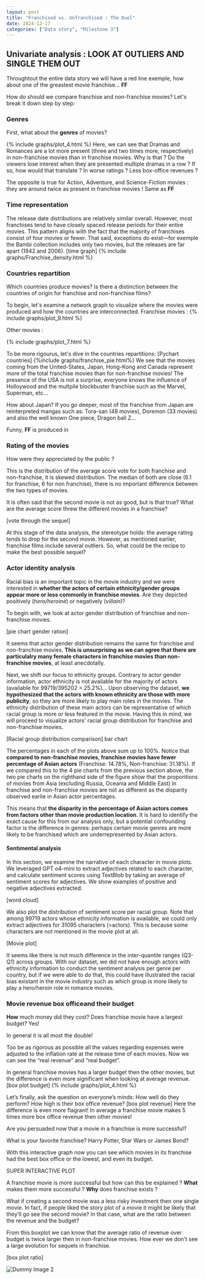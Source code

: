 ```yaml
---
layout: post
title: "Franchised vs. Unfranchised : The Duel"
date: 2024-12-17
categories: ["Data story", "Milestone 3"]
---
```


## Univariate analysis : LOOK AT OUTLIERS AND SINGLE THEM OUT
Throughtout the entire data story we will have a red line exemple, how about one of the greastest movie franchise... **FF**

How do should we compare franchise and non-franchise movies? Let's break it down step by step:

### Genres
First, what about the **genres** of movies?

{% include graphs/plot_4.html %}
Here, we can see that Dramas and Romances are a lot more present (three and two times more, respectively) in non-franchise movies than in franchise movies. Why is that ? Do the viewers lose interest when they are presented multiple dramas in a row ? If so, how would that translate ? In worse ratings ? Less box-office revenues ? 

The opposite is true for Action, Adventure, and Science-Fiction movies : they are around twice as present in franchise movies !
Same as **FF**

### Time representation
The release date distributions are relatively similar overall. However, most franchises tend to have closely spaced release periods for their entire movies. This pattern aligns with the fact that the majority of franchises consist of four movies or fewer. That said, exceptions do exist—for exemple the Bambi collection includes only two movies, but the releases are far apart (1942 and 2006).
[time graph]
{% include graphs/Franchise_density.html %}
### Countries repartition
Which countries produce movies? Is there a distinction between the countries of origin for franchise and non-franchise films?

To begin, let's examine a network graph to visualize where the movies were produced and how the countries are interconnected.
Franchise movies : 
{% include graphs/plot_9.html %}

Other movies : 

{% include graphs/plot_7.html %}

To be more rigourus, let's dive in the countries repartitions: 
[Pychart countries]
{%include graphs/franchise_pie.html%}
We see that the movies coming from the United-States, Japan, Hong-Kong and Canada represent more of the total franchise movies than for non-franchise movies! 
The presence of the USA is not a surprise, everyone knows the influence of Holloywood and the multpile blockbuster franchise such as the Marvel, Superman, etc... 

How about Japan? If you go deeper, most of the franchise from Japan are reinterpreted mangas such as: Tora-san (48 movies), Doremon (33 movies) and also the well known One piece, Dragon ball Z...

Funny, **FF** is produced in 
### Rating of the movies 
How were they appreciated by the public ?

This is the distribution of the average score vote for both franchise and non-franchise, it is skewed distribution. The median of both are close (6.1 for franchise, 6 for non franchise), there is no important difference between the two types of movies. 

It is often said that the second movie is not as good, but is that true? What are the average score threw the different movies in a franchise? 

[vote through the sequel]

At this stage of the data analysis, the stereotype holds: the average rating tends to drop for the second movie. However, as mentioned earlier, franchise films include several outliers. So, what could be the recipe to make the best possible sequel?
### Actor identity analysis

Racial bias is an important topic in the movie industry and we were interested in **whether the actors of certain ethnicity/gender groups appear more or less commonly in franchise movies**. Are they depicted positively (*hero/heroine*) or negatively (*villain*)?

To begin with, we look at actor gender distribution of franchise and non-franchise movies.

[pie chart gender ration]

It seems that actor gender distribution remains the same for franchise and non-franchise movies. **This is unsurprising as we can agree that there are particulalry many female characters in franchise movies than non-franchise movies**, at least anecdotally.

Next, we shift our focus to ethnicity groups. Contrary to actor gender information, actor ethnicity is not available for the majority of actors (available for 99719/395202 = 25.2%)... Upon observing the dataset, **we hypothesized that the actors with known ethnicity are those with more publicity**, so they are more likely to play main roles in the movies. The ethnicity distribution of these main actors can be representative of which racial group is more or less featured in the movie. Having this in mind, we will proceed to visualize actors' racial group distribution for franchise and non-franchise movies.

[Racial group distribution comparison] bar chart

The percentages in each of the plots above sum up to 100%. Notice that **compared to non-franchise movies, franchise movies have fewer percentage of Asian actors** (Franchise: 14.78%, Non-franchise: 31.18%). If we compared this to the 4 pie charts from the previous section above, the two pie charts on the righthand side of the figure show that the proporitions of movies from Asia (excluding Russia, Oceania and Middle East) in franchise and non-franchise movies are not as different as the disparity observed earlie in Asian actor percentages.

This means that **the disparity in the percentage of Asian actors comes from factors other than movie production location**. It is hard to identify the exact cause for this from our analysis only, but a potential confounding factor is the difference in genres: perhaps certain movie genres are more likely to be franchised which are underrepresented by Asian actors.

#### Sentimental analysis
In this section, we examine the narrative of each character in movie plots. We leveraged GPT o4-mini to extract adjectives related to each character, and calculate sentiment scores using TextBlob by taking an average of sentiment scores for adjectives. We show examples of positive and negative adjectives extracted:

[word cloud]

We also plot the distribution of sentiment score per racial group. Note that among 99719 actors whose ethnicity information is available, we could only extract adjectives for 31095 characters (=actors). This is because some characters are not mentioned in the movie plot at all.

[Movie plot]

It seems like there is not much difference in the inter-quantile ranges (Q3-Q1) across groups. With our dataset, we did not have enough actors with ethnicity information to conduct the sentiment analysis per genre per country, but if we were able to do that, this could have illustrated the racial bias existant in the movie industry such as which group is more likely to play a hero/heroin role in romance movies.

### Movie revenue box officeand their budget 
**How** much money did they cost?
Does franchise movie have a largest budget? Yes! 

In general it is all most the double! 

Too be as rigorous as possible all the values regarding expenses were adjusted to the inflation rate at the release time of each movies. Now we can see the “real revenue” and “real budget”.

In general franchise movies has a larger budget then the other movies, but the difference is even more significant when looking at average revenue. 
[box plot budget]
{% include graphs/plot_4.html %}

Let’s finally, ask the question on everyone’s minds: How well do they perform? How high is their box office revenue? 
[box plot revenue]
Here the difference is even more flagrant! In average a franchise movie makes 5 times more box office revenue then other movies! 

Are you persuaded now that a movie in a franchise is more successful? 

What is your favorite franchise? Harry Potter, Star Wars or James Bond? 

With this interactive graph now you can see which movies in its franchise had the best box office or the lowest, and even its budget. 

SUPER INTERACTIVE PLOT 

 A franchise movie is more successful but  how can this be explained ? **What** makes them more successful ? **Why** does franchise exists ? 

What if creating a second movie was a less risky investment then one single movie. In fact, if people liked the story plot of a movie it might be likely that they’ll go see the second movie? In that case, what are the ratio between the revenue and the budget?

From this boxplot we can know that the average ratio of revenue over budget is twice larger then in non-franchise movies. How ever we don't see a large evolution for sequels in franchise. 

[box plot ratio]


![Dummy Image 2](https://picsum.photos/1200/400)


